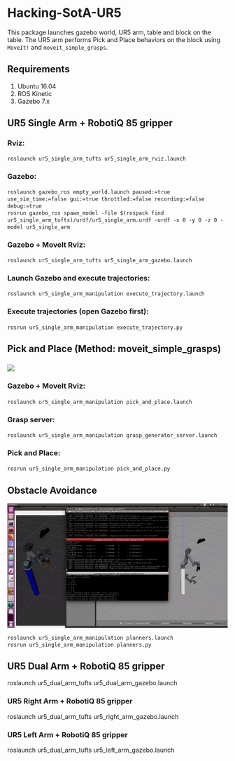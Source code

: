 # Hacking-SotA-UR5

This package launches gazebo world, UR5 arm, table and block on the table. The UR5 arm performs Pick and Place behaviors on the block using `MoveIt!` and `moveit_simple_grasps`.

## Requirements

1. Ubuntu 16.04
2. ROS Kinetic
3. Gazebo 7.x

## UR5 Single Arm + RobotiQ 85 gripper

### Rviz:
`roslaunch ur5_single_arm_tufts ur5_single_arm_rviz.launch`

### Gazebo:
```
roslaunch gazebo_ros empty_world.launch paused:=true use_sim_time:=false gui:=true throttled:=false recording:=false debug:=true
rosrun gazebo_ros spawn_model -file $(rospack find ur5_single_arm_tufts)/urdf/ur5_single_arm.urdf -urdf -x 0 -y 0 -z 0 -model ur5_single_arm
```

### Gazebo + MoveIt Rviz:
`roslaunch ur5_single_arm_tufts ur5_single_arm_gazebo.launch`

### Launch Gazebo and execute trajectories:
`roslaunch ur5_single_arm_manipulation execute_trajectory.launch`

### Execute trajectories (open Gazebo first):
`rosrun ur5_single_arm_manipulation execute_trajectory.py`

## Pick and Place (Method: moveit_simple_grasps)

<img src="pics/pick_and_place_demo.gif" align="middle">

### Gazebo + MoveIt Rviz:
`roslaunch ur5_single_arm_manipulation pick_and_place.launch`

### Grasp server:
`roslaunch ur5_single_arm_manipulation grasp_generator_server.launch`

### Pick and Place:
`rosrun ur5_single_arm_manipulation pick_and_place.py`

## Obstacle Avoidance

<img src="pics/obstacle_avoidance_demo.gif" align="middle">

```
roslaunch ur5_single_arm_manipulation planners.launch
rosrun ur5_single_arm_manipulation planners.py
```

## UR5 Dual Arm + RobotiQ 85 gripper

roslaunch ur5_dual_arm_tufts ur5_dual_arm_gazebo.launch

### UR5 Right Arm + RobotiQ 85 gripper

roslaunch ur5_dual_arm_tufts ur5_right_arm_gazebo.launch

### UR5 Left Arm + RobotiQ 85 gripper

roslaunch ur5_dual_arm_tufts ur5_left_arm_gazebo.launch

